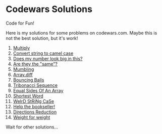 # Codewars Solutions

Code for Fun!

Here is my solutions for some problems on codewars.com. Maybe this is not the best solution, but it's work!

1. [Multiply](./solutions/1-multiply.md)
2. [Convert string to camel case](./solutions/2-convert-string-to-camel-case.md)
3. [Does my number look big in this?](./solutions/3-does-my-number-look-big-in-this.md)
4. [Are they the "same"?](./solutions/4-are-they-the-same.md)
5. [Mumbling](./solutions/5-mumbling.md)
6. [Array.diff](./solutions/6-array.diff.md)
7. [Bouncing Balls](./solutions/7-bouncing-balls.md)
8. [Tribonacci Sequence](./solutions/8-tribonacci-sequence.md)
9. [Equal Sides Of An Array](./solutions/9-equal-sides-of-an-array.md)
10. [Shortest Word](./solutions/10-shortest-word.md)
11. [WeIrD StRiNg CaSe](./solutions/11-weird-string-case.md)
12. [Help the bookseller!](./solutions/12-help-the-bookseller.md)
13. [Directions Reduction](./solutions/13-directions-reduction.md)
14. [Weight for weight](./solutions/14-weight-for-weight.md)

Wait for other solutions...

